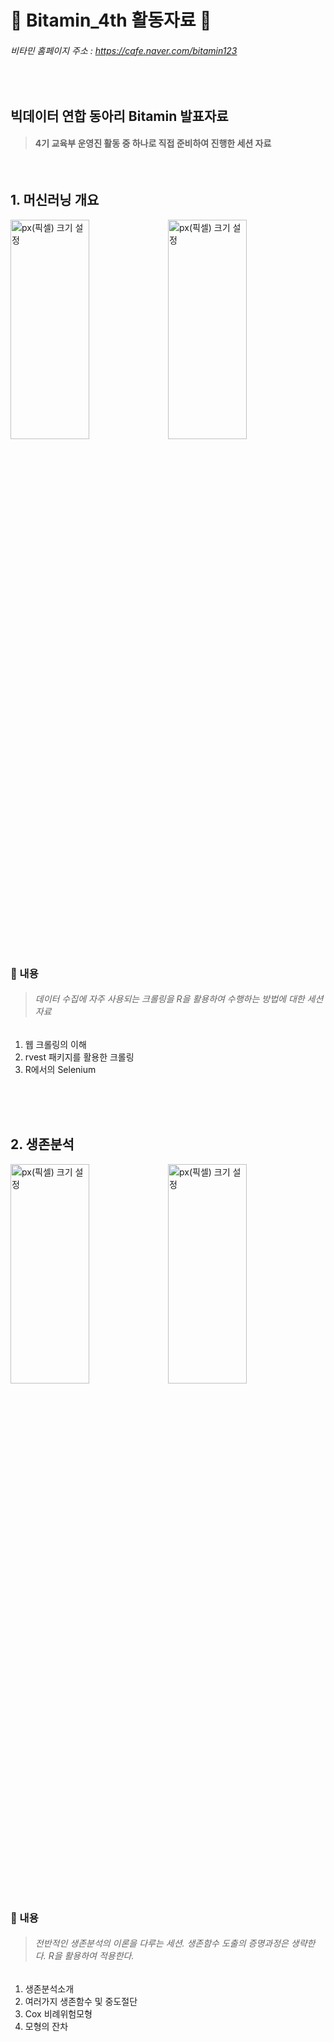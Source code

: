 # :tangerine: Bitamin_4th 활동자료 :tangerine:
###### 비타민 홈페이지 주소 : https://cafe.naver.com/bitamin123

<br>

## 빅데이터 연합 동아리 Bitamin 발표자료        
> #### 4기 교육부 운영진 활동 중 하나로 **직접** 준비하여 진행한 세션 자료

<br>

## 1. **머신러닝 개요**

<img src="https://user-images.githubusercontent.com/61648914/89807035-e8666200-db72-11ea-8a9a-d9d0a5d4d549.png" width="50%" height="30%" title="px(픽셀) 크기 설정"><img src="https://user-images.githubusercontent.com/61648914/89807112-0df36b80-db73-11ea-9a6a-4f8613761883.png" width="50%" height="30%" title="px(픽셀) 크기 설정">

### :memo: 내용
> ###### 데이터 수집에 자주 사용되는 크롤링을 R을 활용하여 수행하는 방법에 대한 세션자료

1. 웹 크롤링의 이해
2. rvest 패키지를 활용한 크롤링
3. R에서의 Selenium 

<br>
<br>
<br>

## 2. **생존분석**

<img src="https://user-images.githubusercontent.com/61648914/89791500-61a78a00-db5e-11ea-99bd-b6270e850cac.png" width="50%" height="30%" title="px(픽셀) 크기 설정"><img src="https://user-images.githubusercontent.com/61648914/89791672-91ef2880-db5e-11ea-9e9b-fdf5b4eec489.png" width="50%" height="30%" title="px(픽셀) 크기 설정">

### :memo: 내용
> ###### 전반적인 생존분석의 이론을 다루는 세션. 생존함수 도출의 증명과정은 생략한다. R을 활용하여 적용한다.

1. 생존분석소개
2. 여러가지 생존함수 및 중도절단
3. Cox 비례위험모형
4. 모형의 잔차
